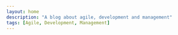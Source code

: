 ```yaml
---
layout: home
description: "A blog about agile, development and management"
tags: [Agile, Development, Management]
---
```

